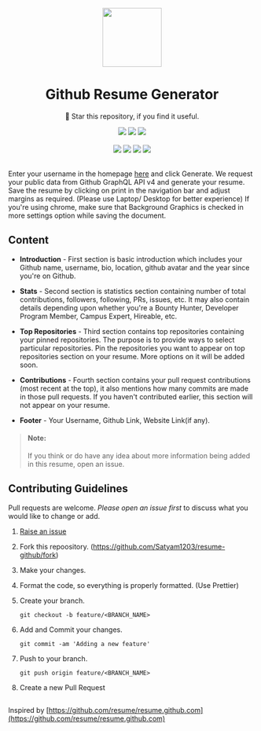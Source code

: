 <p align="center">
 <img width="120px" src="https://raw.githubusercontent.com/Satyam1203/resume-github/master/src/assets/resume.png" />
</p>

<h1 align="center">Github Resume Generator</h1>

<p align="center"> 🌟 Star this repository, if you find it useful.</p> 
<div align="center">
<img src="https://img.shields.io/github/forks/Satyam1203/resume-github?style=social" />
<img src="https://img.shields.io/github/stars/Satyam1203/resume-github?style=social" />
<img src="https://img.shields.io/github/watchers/Satyam1203/resume-github?style=social" />
</div>
<br />
<div align="center">
<img src="https://img.shields.io/github/languages/code-size/satyam1203/resume-github" />
<img src="https://img.shields.io/github/languages/top/Satyam1203/resume-github" />
<img src="https://img.shields.io/github/issues/Satyam1203/resume-github" />
<img src="https://img.shields.io/github/issues-pr/Satyam1203/resume-github" />
</div>

<br />

Enter your username in the homepage [here](<[https://resume-github.vercel.app/](https://resume-github.vercel.app/)>) and click Generate. We request your public data from Github GraphQL API v4 and generate your resume. Save the resume by clicking on print in the navigation bar and adjust margins as required. (Please use Laptop/ Desktop for better experience) If you're using chrome, make sure that Background Graphics is checked in more settings option while saving the document.

## Content

- **Introduction** - First section is basic introduction which includes your Github name, username, bio, location, github avatar and the year since you're on Github.

- **Stats** - Second section is statistics section containing number of total contributions, followers, following, PRs, issues, etc. It may also contain details depending upon whether you're a Bounty Hunter, Developer Program Member, Campus Expert, Hireable, etc.

- **Top Repositories** - Third section contains top repositories containing your pinned repositories. The purpose is to provide ways to select particular repositories. Pin the repositories you want to appear on top repositories section on your resume. More options on it will be added soon.

- **Contributions** - Fourth section contains your pull request contributions (most recent at the top), it also mentions how many commits are made in those pull requests. If you haven't contributed earlier, this section will not appear on your resume.

- **Footer** - Your Username, Github Link, Website Link(if any).

> #### Note:
>
> If you think or do have any idea about more information being added in this resume, open an issue.

## Contributing Guidelines

Pull requests are welcome. _Please open an issue first_ to discuss what you would like to change or add.

1. [Raise an issue](https://github.com/Satyam1203/resume-github/issues/new/choose)

2. Fork this repoository. (<https://github.com/Satyam1203/resume-github/fork>)

3. Make your changes.

4. Format the code, so everything is properly formatted. (Use Prettier)

5. Create your branch.
   ```
   git checkout -b feature/<BRANCH_NAME>
   ```
6. Add and Commit your changes.

   ```
   git commit -am 'Adding a new feature'
   ```

7. Push to your branch.
   ```
   git push origin feature/<BRANCH_NAME>
   ```
8. Create a new Pull Request

##

Inspired by [https://github.com/resume/resume.github.com](https://github.com/resume/resume.github.com)
